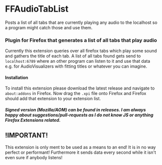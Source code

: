 # FFAudioTabList
Posts a list of all tabs that are currently playing any audio to the localhost so a program might catch those and use them.

### Plugin for Firefox that generates a list of all tabs that play audio
Currently this extension queries over all firefox tabs which play some sound and gathers the title of each tab.
A list of all tabs found gets send to `localhost:6789` where an other program can listen to it and use that data e.g. for AudioVisualizers with fitting titles or whatever you can imagine.

#### Installation
To install this extension please download the latest release and navigate to `about:addons` in Firefox. Now drag the `.xpi` file onto Firefox and Firefox should add that extension to your extension list.

##### Signed version (Mozilla/AOM) can be found in releases. I am always happy about suggestions/pull-requests as I do not know JS or anything Firefox Extensions related.

## !IMPORTANT!
This extension is only ment to be used as a means to an end! It is in no way perfect or performant! Furthermore it sends data every second while it isn't even sure if anybody listens!
